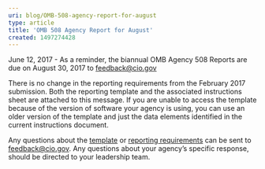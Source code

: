 ```yaml
---
uri: blog/OMB-508-agency-report-for-august
type: article
title: 'OMB 508 Agency Report for August'
created: 1497274428
---
```


June 12, 2017 - As a reminder, the biannual OMB Agency 508 Reports are due on August 30, 2017&nbsp;to&nbsp;<feedback@cio.gov>

There is no change in the reporting requirements from the February 2017 submission. Both the reporting template and the associated instructions sheet are attached to this message. If you are unable to access the template because of the version of software your agency is using, you can use an older version of the template and just the data elements identified in the current instructions document.

Any questions about the [template][1] or [reporting requirements][2] can be sent to <feedback@cio.gov>. Any questions about your agency’s specific response, should be directed to your leadership team.

 [1]: /sites/default/files/508%20IDC%20OMB%20reporting%20template%20v%20FNL.pdf
 [2]: /sites/default/files/Instructions%20for%20Biannual%20OMB%20508%20Report%20vFNL.docx